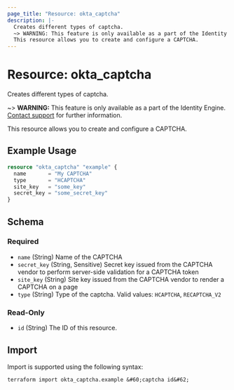```yaml
---
page_title: "Resource: okta_captcha"
description: |-
  Creates different types of captcha.
  ~> WARNING: This feature is only available as a part of the Identity Engine. Contact support mailto:dev-inquiries@okta.com for further information.
  This resource allows you to create and configure a CAPTCHA.
---
```


# Resource: okta_captcha

Creates different types of captcha.

~> **WARNING:** This feature is only available as a part of the Identity Engine. [Contact support](mailto:dev-inquiries@okta.com) for further information.

This resource allows you to create and configure a CAPTCHA.

## Example Usage

```terraform
resource "okta_captcha" "example" {
  name       = "My CAPTCHA"
  type       = "HCAPTCHA"
  site_key   = "some_key"
  secret_key = "some_secret_key"
}
```

<!-- schema generated by tfplugindocs -->
## Schema

### Required

- `name` (String) Name of the CAPTCHA
- `secret_key` (String, Sensitive) Secret key issued from the CAPTCHA vendor to perform server-side validation for a CAPTCHA token
- `site_key` (String) Site key issued from the CAPTCHA vendor to render a CAPTCHA on a page
- `type` (String) Type of the captcha. Valid values: `HCAPTCHA`, `RECAPTCHA_V2`

### Read-Only

- `id` (String) The ID of this resource.

## Import

Import is supported using the following syntax:

```shell
terraform import okta_captcha.example &#60;captcha id&#62;
```
